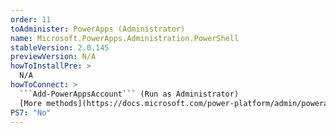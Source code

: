 ```yaml
---
order: 11
toAdminister: PowerApps (Administrator)
name: Microsoft.PowerApps.Administration.PowerShell
stableVersion: 2.0.145
previewVersion: N/A
howToInstallPre: >
  N/A
howToConnect: >
  ```Add-PowerAppsAccount``` (Run as Administrator)
  [More methods](https://docs.microsoft.com/power-platform/admin/powerapps-powershell#installation)
PS7: "No"
---
```

